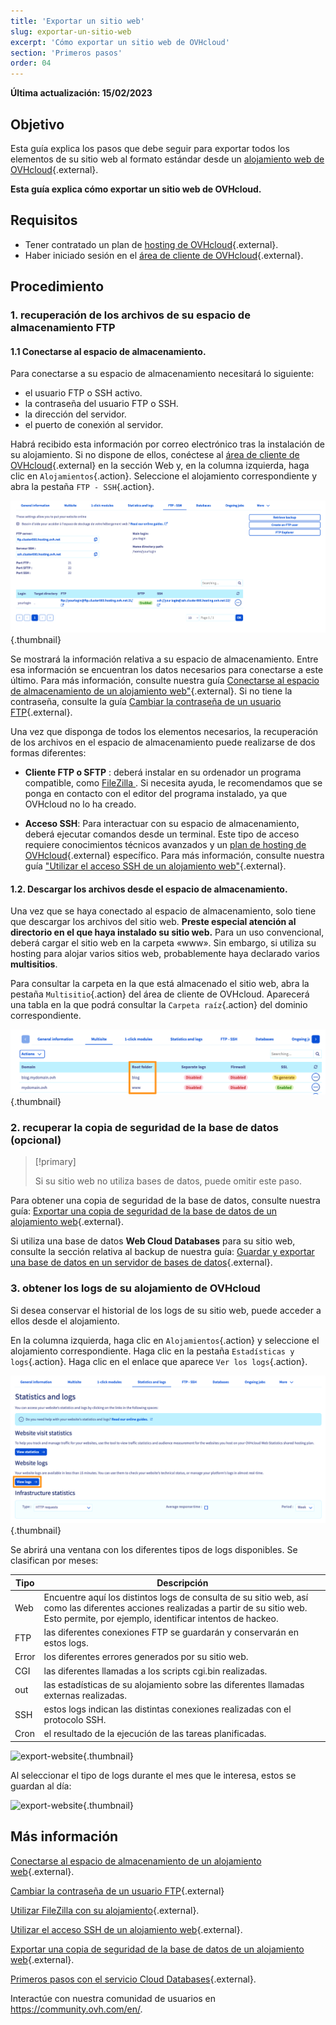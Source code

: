 ```yaml
---
title: 'Exportar un sitio web'
slug: exportar-un-sitio-web
excerpt: 'Cómo exportar un sitio web de OVHcloud'
section: 'Primeros pasos'
order: 04
---
```


**Última actualización: 15/02/2023**

## Objetivo

Esta guía explica los pasos que debe seguir para exportar todos los elementos de su sitio web al formato estándar desde un [alojamiento web de OVHcloud](https://www.ovhcloud.com/fr/web-hosting/){.external}.

**Esta guía explica cómo exportar un sitio web de OVHcloud.**

## Requisitos

- Tener contratado un plan de [hosting de OVHcloud](https://www.ovhcloud.com/es-es/web-hosting/){.external}.
- Haber iniciado sesión en el [área de cliente de OVHcloud](https://www.ovh.com/auth/?action=gotomanager&from=https://www.ovh.es/&ovhSubsidiary=es){.external}.

## Procedimiento

### 1. recuperación de los archivos de su espacio de almacenamiento FTP

#### 1.1 Conectarse al espacio de almacenamiento.

Para conectarse a su espacio de almacenamiento necesitará lo siguiente:

- el usuario FTP o SSH activo.
- la contraseña del usuario FTP o SSH.
- la dirección del servidor.
- el puerto de conexión al servidor.

Habrá recibido esta información por correo electrónico tras la instalación de su alojamiento. Si no dispone de ellos, conéctese al [área de cliente de OVHcloud](https://www.ovh.com/auth/?action=gotomanager&from=https://www.ovh.es/&ovhSubsidiary=es){.external} en la sección Web y, en la columna izquierda, haga clic en `Alojamientos`{.action}. Seleccione el alojamiento correspondiente y abra la pestaña `FTP - SSH`{.action}. 

![export-website](images/export-website-step1-1.png){.thumbnail}

Se mostrará la información relativa a su espacio de almacenamiento. Entre esa información se encuentran los datos necesarios para conectarse a este último. Para más información, consulte nuestra guía [Conectarse al espacio de almacenamiento de un alojamiento web"](https://docs.ovh.com/es/hosting/conexion-espacio-almacenamiento-ftp-alojamiento-web/){.external}. Si no tiene la contraseña, consulte la guía [Cambiar la contraseña de un usuario FTP](https://docs.ovh.com/es/hosting/cambiar-contrasena-usuario-ftp/){.external}.

Una vez que disponga de todos los elementos necesarios, la recuperación de los archivos en el espacio de almacenamiento puede realizarse de dos formas diferentes:

- **Cliente FTP o SFTP** : deberá instalar en su ordenador un programa compatible, como [FileZilla ](https://docs.ovh.com/es/hosting/web_hosting_guia_de_uso_de_filezilla/). Si necesita ayuda, le recomendamos que se ponga en contacto con el editor del programa instalado, ya que OVHcloud no lo ha creado.

- **Acceso SSH**: Para interactuar con su espacio de almacenamiento, deberá ejecutar comandos desde un terminal. Este tipo de acceso requiere conocimientos técnicos avanzados y un [plan de hosting de OVHcloud](https://www.ovhcloud.com/es-es/web-hosting/){.external} específico. Para más información, consulte nuestra guía ["Utilizar el acceso SSH de un alojamiento web"](https://docs.ovh.com/es/hosting/web_hosting_ssh_en_alojamiento_compartido/){.external}. 

#### 1.2. Descargar los archivos desde el espacio de almacenamiento.

Una vez que se haya conectado al espacio de almacenamiento, solo tiene que descargar los archivos del sitio web. **Preste especial atención al directorio en el que haya instalado su sitio web.** Para un uso convencional, deberá cargar el sitio web en la carpeta «www». Sin embargo, si utiliza su hosting para alojar varios sitios web, probablemente haya declarado varios **multisitios**.

Para consultar la carpeta en la que está almacenado el sitio web, abra la pestaña `Multisitio`{.action} del área de cliente de OVHcloud. Aparecerá una tabla en la que podrá consultar la `Carpeta raíz`{.action} del dominio correspondiente.

![export-website](images/export-website-step1-2.png){.thumbnail}

### 2. recuperar la copia de seguridad de la base de datos (opcional)

> [!primary]
>
> Si su sitio web no utiliza bases de datos, puede omitir este paso.
>

Para obtener una copia de seguridad de la base de datos, consulte nuestra guía:
[Exportar una copia de seguridad de la base de datos de un alojamiento web](https://docs.ovh.com/es/hosting/web_hosting_exportacion_de_una_base_de_datos/){.external}.

Si utiliza una base de datos **Web Cloud Databases** para su sitio web, consulte la sección relativa al backup de nuestra guía:
[Guardar y exportar una base de datos en un servidor de bases de datos](https://docs.ovh.com/es/hosting/guardar-exportar-una-base-de-datos/){.external}.

### 3. obtener los logs de su alojamiento de OVHcloud

Si desea conservar el historial de los logs de su sitio web, puede acceder a ellos desde el alojamiento.

En la columna izquierda, haga clic en `Alojamientos`{.action} y seleccione el alojamiento correspondiente. Haga clic en la pestaña `Estadísticas y logs`{.action}. Haga clic en el enlace que aparece `Ver los logs`{.action}.

![export-website](images/export-website-step3-1.png){.thumbnail}


Se abrirá una ventana con los diferentes tipos de logs disponibles. Se clasifican por meses:

| Tipo  	| Descripción                                                                                                                                                                                         	|
|-------	|-----------------------------------------------------------------------------------------------------------------------------------------------------------------------------------------------------	|
| Web   	| Encuentre aquí los distintos logs de consulta de su sitio web, así como las diferentes acciones realizadas a partir de su sitio web. Esto permite, por ejemplo, identificar intentos de hackeo. 	|
| FTP   	| las diferentes conexiones FTP se guardarán y conservarán en estos logs.                                                                                                                     	|
| Error 	| los diferentes errores generados por su sitio web.                                                                                                                                                    	|
| CGI   	| las diferentes llamadas a los scripts cgi.bin realizadas.                                                                                                                                     	|
| out   	| las estadísticas de su alojamiento sobre las diferentes llamadas externas realizadas.                                                                                                                  	|
| SSH   	| estos logs indican las distintas conexiones realizadas con el protocolo SSH.                                                                                                                      	|
| Cron  	| el resultado de la ejecución de las tareas planificadas.                                                                                                                                                	|

![export-website](images/export-website-step3-3.png){.thumbnail}

Al seleccionar el tipo de logs durante el mes que le interesa, estos se guardan al día:

![export-website](images/export-website-step3-4.png){.thumbnail}

## Más información

[Conectarse al espacio de almacenamiento de un alojamiento web](https://docs.ovh.com/es/hosting/conexion-espacio-almacenamiento-ftp-alojamiento-web/){.external}.

[Cambiar la contraseña de un usuario FTP](https://docs.ovh.com/es/hosting/cambiar-contrasena-usuario-ftp/){.external}

[Utilizar FileZilla con su alojamiento](https://docs.ovh.com/es/hosting/web_hosting_guia_de_uso_de_filezilla/){.external}.

[Utilizar el acceso SSH de un alojamiento web](https://docs.ovh.com/es/hosting/web_hosting_ssh_en_alojamiento_compartido/){.external}. 

[Exportar una copia de seguridad de la base de datos de un alojamiento web](https://docs.ovh.com/es/hosting/web_hosting_exportacion_de_una_base_de_datos/){.external}.

[Primeros pasos con el servicio Cloud Databases](https://docs.ovh.com/es/clouddb/empezar-con-clouddb/){.external}.

Interactúe con nuestra comunidad de usuarios en <https://community.ovh.com/en/>.
